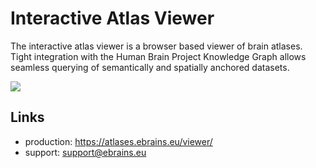 # Interactive Atlas Viewer

The interactive atlas viewer is a browser based viewer of brain atlases. Tight integration with the Human Brain Project Knowledge Graph allows seamless querying of semantically and spatially anchored datasets. 

![](images/desktop_bigbrain_cortical.png)

## Links

- production: <https://atlases.ebrains.eu/viewer/>
- support: [support@ebrains.eu](mailto:support@ebrains.eu?subject=[interactive%20atlas%20viewer]%20queries)
